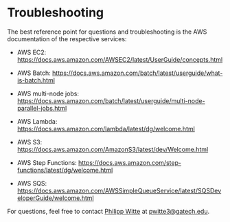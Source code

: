 
# Troubleshooting

 The best reference point for questions and troubleshooting is the AWS documentation of the respective services:

- AWS EC2: <https://docs.aws.amazon.com/AWSEC2/latest/UserGuide/concepts.html>

- AWS Batch: <https://docs.aws.amazon.com/batch/latest/userguide/what-is-batch.html>

- AWS multi-node jobs: <https://docs.aws.amazon.com/batch/latest/userguide/multi-node-parallel-jobs.html>

- AWS Lambda: <https://docs.aws.amazon.com/lambda/latest/dg/welcome.html>

- AWS S3: <https://docs.aws.amazon.com/AmazonS3/latest/dev/Welcome.html>

- AWS Step Functions: <https://docs.aws.amazon.com/step-functions/latest/dg/welcome.html>

- AWS SQS: <https://docs.aws.amazon.com/AWSSimpleQueueService/latest/SQSDeveloperGuide/welcome.html>

For questions, feel free to contact [Philipp Witte](https://slim.gatech.edu/people/philipp-a-witte) at <pwitte3@gatech.edu>.
